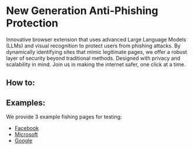 # New Generation Anti-Phishing Protection

Innovative browser extension that uses advanced Large Language Models (LLMs) and visual recognition to protect users from phishing attacks. By dynamically identifying sites that mimic legitimate pages, we offer a robust layer of security beyond traditional methods. Designed with privacy and scalability in mind. Join us in making the internet safer, one click at a time.

## How to:

## Examples:

We provide 3 example fishing pages for testing:

- [Facebook](https://kmanev073.github.io/google_chrome_built_in_ai_challenge/facebook/)
- [Microsoft](https://kmanev073.github.io/google_chrome_built_in_ai_challenge/microsoft/)
- [Google](https://kmanev073.github.io/google_chrome_built_in_ai_challenge/google/)